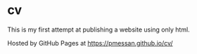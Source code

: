 # cv
This is my first attempt at publishing a website using only html.

Hosted by GitHub Pages at https://pmessan.github.io/cv/
